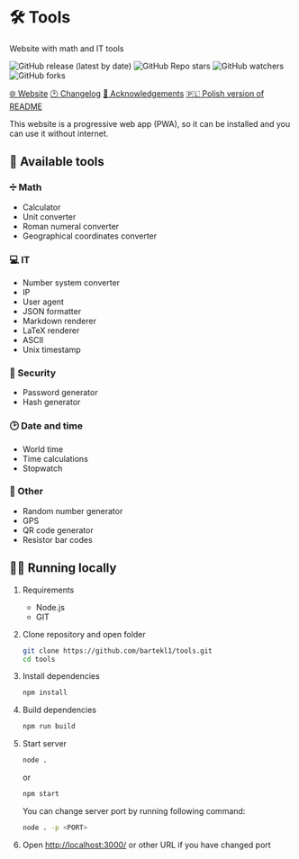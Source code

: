 # 🛠 Tools

Website with math and IT tools

![GitHub release (latest by date)](https://img.shields.io/github/v/release/bartekl1/tools?style=flat-square)
![GitHub Repo stars](https://img.shields.io/github/stars/bartekl1/tools?style=flat-square)
![GitHub watchers](https://img.shields.io/github/watchers/bartekl1/tools?style=flat-square)
![GitHub forks](https://img.shields.io/github/forks/bartekl1/tools?style=flat-square)

[🌐 Website](https://bartekl1.github.io/tools)
[🕑 Changelog](CHANGELOG.md)
[🎁 Acknowledgements](ACKNOWLEDGEMENTS.md)
[🇵🇱 Polish version of README](README_PL.md)

This website is a progressive web app (PWA), so it can be installed and you can use it without internet.

## 📝 Available tools

### ➗ Math

- Calculator
- Unit converter
- Roman numeral converter
- Geographical coordinates converter

### 💻 IT

- Number system converter
- IP
- User agent
- JSON formatter
- Markdown renderer
- LaTeX renderer
- ASCII
- Unix timestamp

### 🔑 Security

- Password generator
- Hash generator

### 🕑 Date and time

- World time
- Time calculations
- Stopwatch

### 📄 Other

- Random number generator
- GPS
- QR code generator
- Resistor bar codes

## 👨‍💻 Running locally

1. Requirements
    - Node.js
    - GIT

2. Clone repository and open folder

    ```bash
    git clone https://github.com/bartekl1/tools.git
    cd tools
    ```

3. Install dependencies

    ```bash
    npm install
    ```

4. Build dependencies

    ```bash
    npm run build
    ```

5. Start server

    ```bash
    node .
    ```

    or

    ```bash
    npm start
    ```

    You can change server port by running following command:

    ```bash
    node . -p <PORT>
    ```

6. Open [http://localhost:3000/](http://localhost:3000/) or other URL if you have changed port
